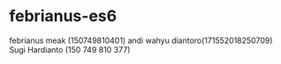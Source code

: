 # febrianus-es6

febrianus meak (150749810401)
andi wahyu  diantoro(171552018250709)
Sugi Hardianto (150 749 810 377)
